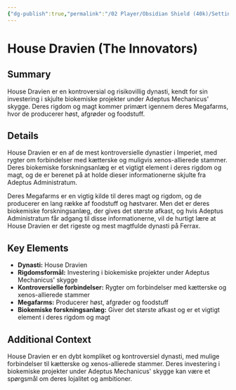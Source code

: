 ```yaml
---
{"dg-publish":true,"permalink":"/02 Player/Obsidian Shield (40k)/Setting Lore/House Dravien (The Innovators)/","title":"House Dravien (The Innovators)","tags":["campaign","general-knowledge","house-dravien","adeptus-mechanicus","xenos-allierede"]}
---
```



# House Dravien (The Innovators)

## Summary

House Dravien er en kontroversial og risikovillig dynasti, kendt for sin investering i skjulte biokemiske projekter under Adeptus Mechanicus' skygge. Deres rigdom og magt kommer primært igennem deres Megafarms, hvor de producerer høst, afgrøder og foodstuff.

## Details

House Dravien er en af de mest kontroversielle dynastier i Imperiet, med rygter om forbindelser med kætterske og muligvis xenos-allierede stammer. Deres biokemiske forskningsanlæg er et vigtigt element i deres rigdom og magt, og de er berenet på at holde dieser informationerne skjulte fra Adeptus Administratum.

Deres Megafarms er en vigtig kilde til deres magt og rigdom, og de producerer en lang række af foodstuff og høstvarer. Men det er deres biokemiske forskningsanlæg, der gives det største afkast, og hvis Adeptus Administratum får adgang til disse informationerne, vil de hurtigt lære at House Dravien er det rigeste og mest magtfulde dynasti på Ferrax.

## Key Elements

- **Dynasti:** House Dravien
- **Rigdomsformål:** Investering i biokemiske projekter under Adeptus Mechanicus' skygge
- **Kontroversielle forbindelser:** Rygter om forbindelser med kætterske og xenos-allierede stammer
- **Megafarms:** Producerer høst, afgrøder og foodstuff
- **Biokemiske forskningsanlæg:** Giver det største afkast og er et vigtigt element i deres rigdom og magt

## Additional Context

House Dravien er en dybt kompliket og kontroversiel dynasti, med mulige forbindelser til kætterske og xenos-allierede stammer. Deres investering i biokemiske projekter under Adeptus Mechanicus' skygge kan være et spørgsmål om deres lojalitet og ambitioner.